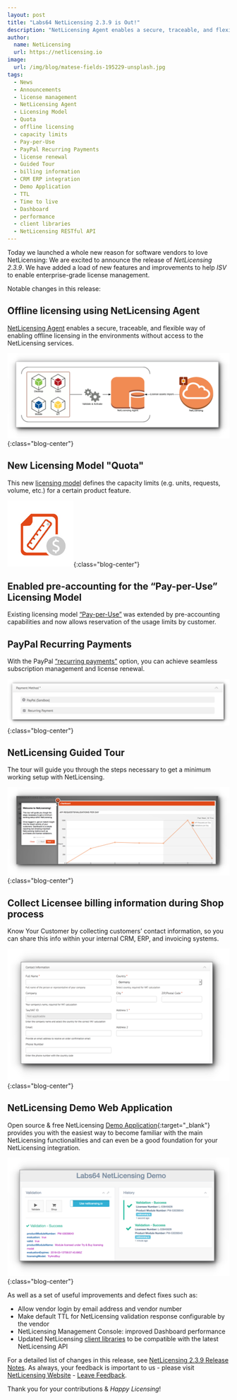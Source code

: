 ```yaml
---
layout: post
title: "Labs64 NetLicensing 2.3.9 is Out!"
description: "NetLicensing Agent enables a secure, traceable, and flexible way of enabling offline licensing"
author:
  name: NetLicensing
  url: https://netlicensing.io
image:
  url: /img/blog/matese-fields-195229-unsplash.jpg
tags:
  - News
  - Announcements
  - license management
  - NetLicensing Agent
  - Licensing Model
  - Quota
  - offline licensing
  - capacity limits
  - Pay-per-Use
  - PayPal Recurring Payments
  - license renewal
  - Guided Tour
  - billing information
  - CRM ERP integration
  - Demo Application
  - TTL
  - Time to live
  - Dashboard
  - performance
  - client libraries
  - NetLicensing RESTful API
---
```


Today we launched a whole new reason for software vendors to love NetLicensing: We are excited to announce the release of *NetLicensing 2.3.9*.
We have added a load of new features and improvements to help *ISV* to enable enterprise-grade license management.

Notable changes in this release:

## Offline licensing using NetLicensing Agent

[NetLicensing Agent](https://netlicensing.io/wiki/netlicensing-agent) enables a secure, traceable, and flexible way of enabling offline licensing in the environments without access to the NetLicensing services.

![NetLicensing Agent](/img/blog/netlicensing-239-offline-agent.png "NetLicensing Agent"){:class="blog-center"}

## New Licensing Model "Quota"

This new [licensing model](https://www.labs64.de/confluence/x/5wAKAQ) defines the capacity limits (e.g. units, requests, volume, etc.) for a certain product feature.

![Quota](/img/licensing-model/licensing-model-quota.png "Quota"){:class="blog-center"}

## Enabled pre-accounting for the “Pay-per-Use” Licensing Model

Existing licensing model [“Pay-per-Use”](https://netlicensing.io/wiki/pay-per-use) was extended by pre-accounting capabilities and now allows reservation of the usage limits by customer.

## PayPal Recurring Payments

With the PayPal [“recurring payments”](https://www.labs64.de/confluence/x/vwCo) option, you can achieve seamless subscription management and license renewal.

![PayPal recurring payments](/img/blog/netlicensing-239-recurring.png "PayPal recurring payments"){:class="blog-center"}

## NetLicensing Guided Tour

The tour will guide you through the steps necessary to get a minimum working setup with NetLicensing.

![NetLicensing Guided Tour](/img/blog/netlicensing-239-guidedtour.png "NetLicensing Guided Tour"){:class="blog-center"}

## Collect Licensee billing information during Shop process

Know Your Customer by collecting customers’ contact information, so you can share this info within your internal CRM, ERP, and invoicing systems.

![Licensee billing information](/img/blog/netlicensing-239-licenseedata.png "Licensee billing information"){:class="blog-center"}

## NetLicensing Demo Web Application

Open source & free NetLicensing [Demo Application](https://github.com/Labs64/NetLicensing-Demo){:target="_blank"} provides you with the easiest way to become familiar with the main NetLicensing functionalities and can even be a good foundation for your NetLicensing integration.

![NetLicensing Demo Web Application](/img/blog/netlicensing-239-demo.png "NetLicensing Demo Web Application"){:class="blog-center"}

As well as a set of useful improvements and defect fixes such as:
* Allow vendor login by email address and vendor number
* Make default TTL for NetLicensing validation response configurable by the vendor
* NetLicensing Management Console: improved Dashboard performance
* Updated NetLicensing [client libraries](https://netlicensing.io/wiki/client-libraries) to be compatible with the latest NetLicensing API

For a detailed list of changes in this release, see [NetLicensing 2.3.9 Release Notes](https://www.labs64.de/confluence/x/cQAKAQ).
As always, your feedback is important to us - please visit [NetLicensing Website](https://netlicensing.io) - [Leave Feedback](/contact/).

Thank you for your contributions & *Happy Licensing*!

